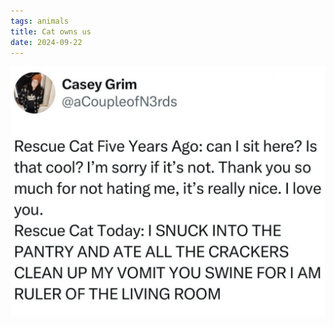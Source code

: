 ```yaml
---
tags: animals
title: Cat owns us
date: 2024-09-22
---
```




![catownsus](https://raw.githubusercontent.com/muneer78/muneer78.github.io/master/images/catownsus.png)